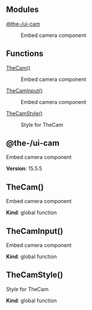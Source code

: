 <!--- Code generated by @the-/script-doc. DO NOT EDIT. -->

## Modules

<dl>
<dt><a href="#module_@the-/ui-cam">@the-/ui-cam</a></dt>
<dd><p>Embed camera component</p>
</dd>
</dl>

## Functions

<dl>
<dt><a href="#TheCam">TheCam()</a></dt>
<dd><p>Embed camera component</p>
</dd>
<dt><a href="#TheCamInput">TheCamInput()</a></dt>
<dd><p>Embed camera component</p>
</dd>
<dt><a href="#TheCamStyle">TheCamStyle()</a></dt>
<dd><p>Style for TheCam</p>
</dd>
</dl>

<a name="module_@the-/ui-cam"></a>

## @the-/ui-cam
Embed camera component

**Version**: 15.5.5  
<a name="TheCam"></a>

## TheCam()
Embed camera component

**Kind**: global function  
<a name="TheCamInput"></a>

## TheCamInput()
Embed camera component

**Kind**: global function  
<a name="TheCamStyle"></a>

## TheCamStyle()
Style for TheCam

**Kind**: global function
